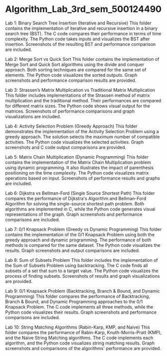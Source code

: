 # Algorithm_Lab_3rd_sem_500124490

Lab 1: Binary Search Tree Insertion (Iterative and Recursive)
This folder contains the implementation of iterative and recursive insertion in a binary search tree (BST). The C code compares their performance in terms of time complexity. The Python code takes inputs and visualizes the BST after insertion. Screenshots of the resulting BST and performance comparison are included.

Lab 2: Merge Sort vs Quick Sort
This folder contains the implementation of Merge Sort and Quick Sort algorithms using the divide and conquer approach. Both sorting techniques are compared for the same set of elements. The Python code visualizes the sorted outputs. Graph screenshots and performance comparison results are provided.

Lab 3: Strassen’s Matrix Multiplication vs Traditional Matrix Multiplication
This folder includes implementations of the Strassen method of matrix multiplication and the traditional method. Their performances are compared for different matrix sizes. The Python code shows visual output for the matrices. Screenshots of performance comparisons and graph visualizations are included.

Lab 4: Activity Selection Problem (Greedy Approach)
This folder demonstrates the implementation of the Activity Selection Problem using a greedy approach. The solution selects the maximum number of compatible activities. The Python code visualizes the selected activities. Graph screenshots and C code output comparisons are provided.

Lab 5: Matrix Chain Multiplication (Dynamic Programming)
This folder contains the implementation of the Matrix Chain Multiplication problem using dynamic programming. It also illustrates the impact of parenthesis positioning on the time complexity. The Python code visualizes matrix operations based on input. Screenshots of performance results and graphs are included.

Lab 6: Dijkstra vs Bellman-Ford (Single Source Shortest Path)
This folder compares the performance of Dijkstra's Algorithm and Bellman-Ford Algorithm for solving the single-source shortest path problem. Both algorithms are implemented in C, while the Python code generates visual representations of the graph. Graph screenshots and performance comparisons are included.

Lab 7: 0/1 Knapsack Problem (Greedy vs Dynamic Programming)
This folder contains the implementation of the 0/1 Knapsack Problem using both the greedy approach and dynamic programming. The performance of both methods is compared for the same dataset. The Python code visualizes the results. Graph screenshots and output comparisons are included.

Lab 8: Sum of Subsets Problem
This folder includes the implementation of the Sum of Subsets Problem using backtracking. The C code finds all subsets of a set that sum to a target value. The Python code visualizes the process of finding subsets. Screenshots of results and graph visualizations are provided.

Lab 9: 0/1 Knapsack Problem (Backtracking, Branch & Bound, and Dynamic Programming)
This folder compares the performance of Backtracking, Branch & Bound, and Dynamic Programming approaches to the 0/1 Knapsack Problem. The C code implements all three methods, while the Python code visualizes their results. Graph screenshots and performance comparisons are included.

Lab 10: String Matching Algorithms (Rabin-Karp, KMP, and Naive)
This folder compares the performance of Rabin-Karp, Knuth-Morris-Pratt (KMP), and the Naive String Matching algorithms. The C code implements each algorithm, and the Python code visualizes string matching results. Graph screenshots and comparisons of the algorithms' performance are provided.
